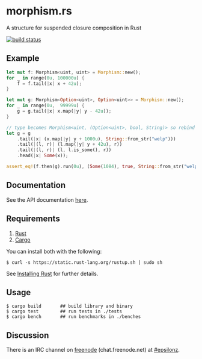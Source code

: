 # morphism.rs

A structure for suspended closure composition in Rust

[![build status](https://api.travis-ci.org/epsilonz/morphism.rs.svg?branch=master)](https://travis-ci.org/epsilonz/morphism.rs)

## Example

```rust
let mut f: Morphism<uint, uint> = Morphism::new();
for _ in range(0u, 100000u) {
    f = f.tail(|x| x + 42u);
}

let mut g: Morphism<Option<uint>, Option<uint>> = Morphism::new();
for _ in range(0u,  99999u) {
    g = g.tail(|x| x.map(|y| y - 42u));
}

// type becomes Morphism<uint, (Option<uint>, bool, String)> so rebind g
let g = g
    .tail(|x| (x.map(|y| y + 1000u), String::from_str("welp")))
    .tail(|(l, r)| (l.map(|y| y + 42u), r))
    .tail(|(l, r)| (l, l.is_some(), r))
    .head(|x| Some(x));

assert_eq!(f.then(g).run(0u), (Some(1084), true, String::from_str("welp")));
```

## Documentation

See the API documentation [here](http://www.rust-ci.org/epsilonz/morphism.rs/doc/morphism/).

## Requirements

1.   [Rust](http://www.rust-lang.org/)
2.   [Cargo](http://crates.io/)

You can install both with the following:

```
$ curl -s https://static.rust-lang.org/rustup.sh | sudo sh
```

See [Installing Rust](http://doc.rust-lang.org/guide.html#installing-rust) for further details.

## Usage

```
$ cargo build       ## build library and binary
$ cargo test        ## run tests in ./tests
$ cargo bench       ## run benchmarks in ./benches
```

## Discussion

There is an IRC channel on [freenode](https://freenode.net) (chat.freenode.net) at [#epsilonz](http://webchat.freenode.net/?channels=%23epsilonz).
